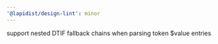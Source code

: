 ```yaml
---
'@lapidist/design-lint': minor
---
```


support nested DTIF fallback chains when parsing token $value entries
